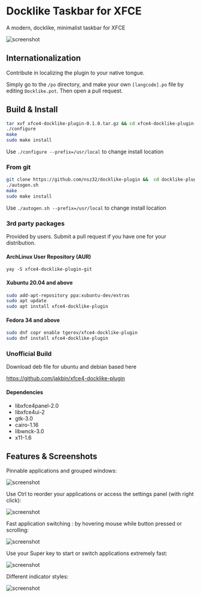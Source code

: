 # Docklike Taskbar for XFCE

A modern, docklike, minimalist taskbar for XFCE

![screenshot](https://i.imgur.com/b4qDHCB.jpg)

## Internationalization

Contribute in localizing the plugin to your native tongue.

Simply go to the ```/po``` directory, and make your own ```[langcode].po``` file by editing ```Docklike.pot```. Then open a pull request.

## Build & Install

```bash
tar xvf xfce4-docklike-plugin-0.1.0.tar.gz && cd xfce4-docklike-plugin-0.1.0
./configure
make
sudo make install
```

Use `./configure --prefix=/usr/local` to change install location

### From git

```bash
git clone https://github.com/nsz32/docklike-plugin &&  cd docklike-plugin
./autogen.sh
make
sudo make install
```

Use `./autogen.sh --prefix=/usr/local` to change install location

### 3rd party packages

Provided by users. Submit a pull request if you have one for your distribution.

#### ArchLinux User Repository (AUR)

`yay -S xfce4-docklike-plugin-git`

#### Xubuntu 20.04 and above

```bash
sudo add-apt-repository ppa:xubuntu-dev/extras
sudo apt update
sudo apt install xfce4-docklike-plugin
```

#### Fedora 34 and above
```bash
sudo dnf copr enable tgerov/xfce4-docklike-plugin
sudo dnf install xfce4-docklike-plugin
```

### Unofficial Build 
Download deb file for ubuntu and debian based here

<https://github.com/jakbin/xfce4-docklike-plugin>

#### Dependencies

+ libxfce4panel-2.0
+ libxfce4ui-2
+ gtk-3.0
+ cairo-1.16
+ libwnck-3.0
+ x11-1.6

## Features & Screenshots

Pinnable applications and grouped windows:

![screenshot](https://i.imgur.com/O0nvthj.jpg)

Use Ctrl to reorder your applications or access the settings panel (with right click):

![screenshot](https://i.imgur.com/CUFp6QP.jpg)

Fast application switching : by hovering mouse while button pressed or scrolling:

![screenshot](https://i.imgur.com/bpR1E6j.jpg)

Use your Super key to start or switch applications extremely fast:

![screenshot](https://i.imgur.com/OykcJlT.png)

Different indicator styles:

![screenshot](https://i.imgur.com/9nWqkCG.jpg)
